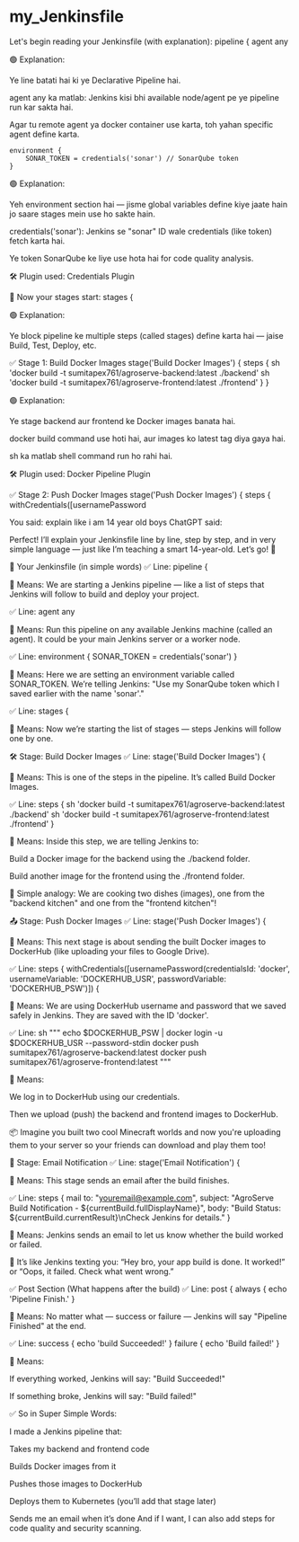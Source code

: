 # my_Jenkinsfile

Let's begin reading your Jenkinsfile (with explanation):
pipeline {
    agent any


🟢 Explanation:

Ye line batati hai ki ye Declarative Pipeline hai.

agent any ka matlab: Jenkins kisi bhi available node/agent pe ye pipeline run kar sakta hai.

Agar tu remote agent ya docker container use karta, toh yahan specific agent define karta.

    environment {
        SONAR_TOKEN = credentials('sonar') // SonarQube token
    }


🟢 Explanation:

Yeh environment section hai — jisme global variables define kiye jaate hain jo saare stages mein use ho sakte hain.

credentials('sonar'): Jenkins se "sonar" ID wale credentials (like token) fetch karta hai.

Ye token SonarQube ke liye use hota hai for code quality analysis.

🛠️ Plugin used: Credentials Plugin

🔽 Now your stages start:
    stages {


🟢 Explanation:

Ye block pipeline ke multiple steps (called stages) define karta hai — jaise Build, Test, Deploy, etc.

✅ Stage 1: Build Docker Images
        stage('Build Docker Images') {
            steps {
                sh 'docker build -t sumitapex761/agroserve-backend:latest ./backend'
                sh 'docker build -t sumitapex761/agroserve-frontend:latest ./frontend'
            }
        }


🟢 Explanation:

Ye stage backend aur frontend ke Docker images banata hai.

docker build command use hoti hai, aur images ko latest tag diya gaya hai.

sh ka matlab shell command run ho rahi hai.

🛠️ Plugin used: Docker Pipeline Plugin

✅ Stage 2: Push Docker Images
        stage('Push Docker Images') {
            steps {
                withCredentials([usernamePassword

You said:
explain like i am 14 year old boys 
ChatGPT said:

Perfect! I’ll explain your Jenkinsfile line by line, step by step, and in very simple language — just like I’m teaching a smart 14-year-old. Let’s go! 🚀

🧾 Your Jenkinsfile (in simple words)
✅ Line:
pipeline {


👦 Means:
We are starting a Jenkins pipeline — like a list of steps that Jenkins will follow to build and deploy your project.

✅ Line:
    agent any


👦 Means:
Run this pipeline on any available Jenkins machine (called an agent). It could be your main Jenkins server or a worker node.

✅ Line:
    environment {
        SONAR_TOKEN = credentials('sonar')
    }


👦 Means:
Here we are setting an environment variable called SONAR_TOKEN.
We’re telling Jenkins: "Use my SonarQube token which I saved earlier with the name 'sonar'."

✅ Line:
    stages {


👦 Means:
Now we’re starting the list of stages — steps Jenkins will follow one by one.

🛠️ Stage: Build Docker Images
✅ Line:
        stage('Build Docker Images') {


👦 Means:
This is one of the steps in the pipeline. It’s called Build Docker Images.

✅ Line:
            steps {
                sh 'docker build -t sumitapex761/agroserve-backend:latest ./backend'
                sh 'docker build -t sumitapex761/agroserve-frontend:latest ./frontend'
            }


👦 Means:
Inside this step, we are telling Jenkins to:

Build a Docker image for the backend using the ./backend folder.

Build another image for the frontend using the ./frontend folder.

🧃 Simple analogy: We are cooking two dishes (images), one from the "backend kitchen" and one from the "frontend kitchen"!

📤 Stage: Push Docker Images
✅ Line:
        stage('Push Docker Images') {


👦 Means:
This next stage is about sending the built Docker images to DockerHub (like uploading your files to Google Drive).

✅ Line:
            steps {
                withCredentials([usernamePassword(credentialsId: 'docker', usernameVariable: 'DOCKERHUB_USR', passwordVariable: 'DOCKERHUB_PSW')]) {


👦 Means:
We are using DockerHub username and password that we saved safely in Jenkins.
They are saved with the ID 'docker'.

✅ Line:
                    sh """
                    echo $DOCKERHUB_PSW | docker login -u $DOCKERHUB_USR --password-stdin
                    docker push sumitapex761/agroserve-backend:latest
                    docker push sumitapex761/agroserve-frontend:latest
                    """


👦 Means:

We log in to DockerHub using our credentials.

Then we upload (push) the backend and frontend images to DockerHub.

📦 Imagine you built two cool Minecraft worlds and now you're uploading them to your server so your friends can download and play them too!

📧 Stage: Email Notification
✅ Line:
        stage('Email Notification') {


👦 Means:
This stage sends an email after the build finishes.

✅ Line:
            steps {
                mail to: "youremail@example.com",
                     subject: "AgroServe Build Notification - ${currentBuild.fullDisplayName}",
                     body: "Build Status: ${currentBuild.currentResult}\nCheck Jenkins for details."
            }


👦 Means:
Jenkins sends an email to let us know whether the build worked or failed.

📨 It’s like Jenkins texting you: “Hey bro, your app build is done. It worked!” or “Oops, it failed. Check what went wrong.”

✅ Post Section (What happens after the build)
✅ Line:
    post {
        always {
            echo 'Pipeline Finish.'
        }


👦 Means:
No matter what — success or failure — Jenkins will say "Pipeline Finished" at the end.

✅ Line:
        success {
            echo 'build Succeeded!'
        }
        failure {
            echo 'Build failed!'
        }


👦 Means:

If everything worked, Jenkins will say: "Build Succeeded!"

If something broke, Jenkins will say: "Build failed!"

✅ So in Super Simple Words:

I made a Jenkins pipeline that:

Takes my backend and frontend code

Builds Docker images from it

Pushes those images to DockerHub

Deploys them to Kubernetes (you’ll add that stage later)

Sends me an email when it’s done
And if I want, I can also add steps for code quality and security scanning.
